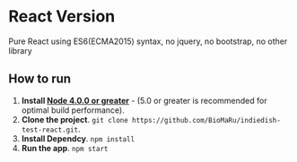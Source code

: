 # React Version
Pure React using ES6(ECMA2015) syntax, no jquery, no bootstrap, no other library

## How to run
1. **Install [Node 4.0.0 or greater](https://nodejs.org)** - (5.0 or greater is recommended for optimal build performance).
2. **Clone the project**. `git clone https://github.com/BioMaRu/indiedish-test-react.git`.
3. **Install Dependcy**. `npm install`
4. **Run the app**. `npm start`
